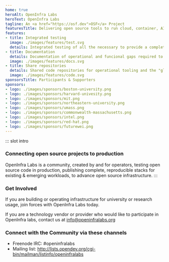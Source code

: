 ```yaml
---
home: true
heroAlt: OpenInfra Labs
heroText: OpenInfra Labs
tagline: An <a href="https://osf.dev">OSF</a> Project
featuresTitle: Delivering open source tools to run cloud, container, AI, machine learning and edge workloads repeatedly and predictably
features:
- title: Integrated testing
  image: ./images/features/test.svg
  details: Integrated testing of all the necessary to provide a complete use case
- title: Documentation
  details: Documentation of operational and funcional gaps required to run upstream projects in a production environment
  image: ./images/features/docs.svg
- title: Share repositories
  details: Shared code repositories for operational tooling and the "glue" code that is often written indenpently by users
  image: ./images/features/code.svg
sponsorsTitle: Participants & Supporters
sponsors:
- logo: ./images/sponsors/boston-university.png
- logo: ./images/sponsors/harvard-univesity.png
- logo: ./images/sponsors/mit.png
- logo: ./images/sponsors/northeastern-university.png
- logo: ./images/sponsors/umass.png
- logo: ./images/sponsors/commonwealth-massachusetts.png
- logo: ./images/sponsors/intel.png
- logo: ./images/sponsors/red-hat.png
- logo: ./images/sponsors/futurewei.png
---
```


::: slot intro
### Connecting open source projects to production

OpenInfra Labs is a community, created by and for operators, testing open source code in production, publishing complete, reproducible stacks for existing & emerging workloads, to advance open source infrastructure.
:::

### Get Involved
If you are building or operating infrastructure for university or research usage, join forces with OpenInfra Labs today.

If you are a technology vendor or provider who would like to participate in OpenInfra labs, contact us at [info@openinfralabs.org](mailto:info@openinfralabs.org)

### Connect with the Community via these channels

- Freenode IRC: #openinfralabs
- Mailing list: <http://lists.opendev.org/cgi-bin/mailman/listinfo/openinfralabs>

